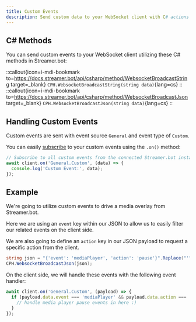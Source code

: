 ```yaml
---
title: Custom Events
description: Send custom data to your WebSocket client with C# actions
---
```


## C# Methods
You can send custom events to your WebSocket client utilizing these C# methods in Streamer.bot:

::callout{icon=i-mdi-bookmark to=https://docs.streamer.bot/api/csharp/method/WebsocketBroadcastString target=_blank}
`CPH.WebsocketBroadcastString(string data)`{lang=cs}
::
::callout{icon=i-mdi-bookmark to=https://docs.streamer.bot/api/csharp/method/WebsocketBroadcastJson target=_blank}
`CPH.WebsocketBroadcastJson(string data)`{lang=cs}
::

## Handling Custom Events
Custom events are sent with event source `General` and event type of `Custom`.

You can easily [subscribe](/guide/events) to your custom events using the `.on()` method:

```ts [example.ts]
// Subscribe to all custom events from the connected Streamer.bot instance
await client.on('General.Custom', (data) => {
  console.log('Custom Event:', data);
});
```

## Example

We're going to utilize custom events to drive a media overlay from Streamer.bot.

Here we are using an `event` key within our JSON to allow us to easily filter our related events on the client side.

We are also going to define an `action` key in our JSON payload to request a specific action from the client.

```cs [example.csharp]
string json = "{'event': 'mediaPlayer', 'action': 'pause'}".Replace("'", "\"");
CPH.WebsocketBroadcastJson(json);
```

On the client side, we will handle these events with the following event handler:

```ts [example.ts]
await client.on('General.Custom', (payload) => {
  if (payload.data.event === 'mediaPlayer' && payload.data.action === 'pause') {
    // handle media player pause events in here :)
  }
});
```
